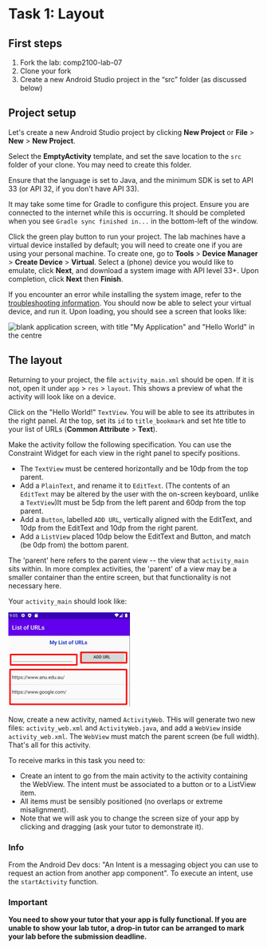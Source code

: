 # Task 1: Layout

## First steps

1. Fork the lab: comp2100-lab-07
2. Clone your fork
3. Create a new Android Studio project in the “src” folder (as discussed below)


## Project setup

Let's create a new Android Studio project by clicking **New Project** or **File** > **New** > **New Project**.

 Select the **EmptyActivity** template, and set the save location to the `src` folder of your clone. You may need to create this folder. 
 
Ensure that the language is set to Java, and the minimum SDK is set to API 33 (or API 32, if you don't have API 33).

It may take some time for Gradle to configure this project. Ensure you are connected to the internet while this is occurring. It should be completed when you see `Gradle sync finished in...` in the bottom-left of the window.


Click the green play button to run your project. The lab machines have a virtual device installed by default; you will need to create one if you are using your personal machine. To create one, go to **Tools** > **Device Manager** > **Create Device** > **Virtual**. Select a (phone) device you would like to emulate, click **Next**, and download a system image with API level 33+. Upon completion, click **Next** then **Finish**.

 If you encounter an error while installing the system image, refer to the [troubleshooting information](Troubleshooting.md). You should now be able to select your virtual device, and run it. Upon loading, you should see a screen that looks like:

![blank application screen, with title "My Application" and "Hello World" in the centre](blankApplication.PNG)



## The layout

Returning to your project, the file `activity_main.xml` should be open. If it is not, open it under `app` > `res` > `layout`. This shows a preview of what the activity will look like on a device.

Click on the "Hello World!" `TextView`. You will be able to see its attributes in the right panel. At the top, set its `id` to `title_bookmark` and set hte title to your list of URLs (**Common Attribute** > **Text**).

Make the activity follow the following specification. You can use the Constraint Widget for each view in the right panel to specify positions.

- The `TextView` must be centered horizontally and be 10dp from the top parent.
- Add a `PlainText`, and rename it to `EditText`. (The contents of an `EditText` may be altered by the user with the on-screen keyboard, unlike a `TextView`)It must be 5dp from the left parent and 60dp from the top parent.
- Add a `Button`, labelled `ADD URL`, vertically aligned with the EditText, and 10dp from the EditText and 10dp from the right parent.
- Add a `ListView` placed 10dp below the EditText and Button, and match (be 0dp from) the bottom parent.

The 'parent' here refers to the parent view -- the view that `activity_main` sits within. In more complex activities, the 'parent' of a view may be a smaller container than the entire screen, but that functionality is not necessary here.

Your `activity_main` should look like:

![the desired layout for the main activity](img/mainActivityLayout.PNG)

Now, create a new activity, named `ActivityWeb`. THis will generate two new files: `activity_web.xml` and `ActivityWeb.java`, and add a `WebView` inside `activity_web.xml`. The `WebView` must match the parent screen (be full width). That's all for this activity.

To receive marks in this task you need to:
- Create an intent to go from the main activity to the
  activity containing the WebView. The intent must be
  associated to a button or to a ListView item.
- All items must be sensibly positioned (no overlaps or
  extreme misalignment).
- Note that we will ask you to change the screen size
  of your app by clicking and dragging (ask your tutor to demonstrate it).

>>>
### Info
From the Android Dev docs: "An Intent is a messaging object you can use to request an action from another app component". To execute an intent, use the `startActivity` function.
>>>

>>>
### Important
**You need to show your tutor that your app is fully functional. If you are unable to show your lab tutor, a drop-in tutor can be arranged to mark your lab before the submission deadline.**
>>>
